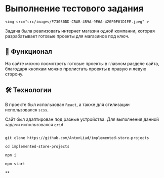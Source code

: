 # Выполнение тестового задания

`<img src="src/images/F73050DD-C5AB-4B9A-9E6A-420F0F01D1EE.jpeg" >`

Задача была реализовать интернет магазин одной компании, которая разрабатывает готовые проекты для магазинов под ключ.

## 💪 Функционал

На сайте можно посмотреть готовые проекты в главном разделе сайта, благодаря кнопкам можно пролистать проекты в правую и левую сторону.

## 🛠️ Технологии

В проекте был использован `React`, а также для стилизации использовался `scss`.

Сайт был адаптирован под разные устройства. Для выполнения данной задачи использовался `grid`

```

git clone https://github.com/AntonLiad/implemented-store-projects

cd implemented-store-projects

npm i

npm start

```

\*\*
